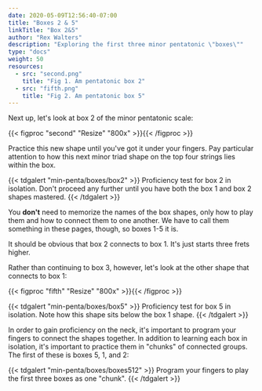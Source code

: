 ```yaml
---
date: 2020-05-09T12:56:40-07:00
title: "Boxes 2 & 5"
linkTitle: "Box 2&5"
author: "Rex Walters"
description: "Exploring the first three minor pentatonic \"boxes\""
type: "docs"
weight: 50
resources:
  - src: "second.png"
    title: "Fig 1. Am pentatonic box 2"
  - src: "fifth.png"
    title: "Fig 2. Am pentatonic box 5"
---
```


Next up, let's look at box 2 of the minor pentatonic scale:

{{< figproc "second" "Resize" "800x" >}}{{< /figproc >}}

Practice this new shape until you've got it under your fingers. Pay particular
attention to how this next minor triad shape on the top four strings lies within
the box.

{{< tdgalert "min-penta/boxes/box2" >}}
Proficiency test for box 2 in isolation. Don't proceed any further until you
have both the box 1 and box 2 shapes mastered.
{{< /tdgalert >}}

You **don't** need to memorize the names of the box shapes, only how to play
them and how to connect them to one another. We have to call them something in
these pages, though, so boxes 1-5 it is.

It should be obvious that box 2 connects to box 1. It's just starts three frets
higher.

Rather than continuing to box 3, however, let's look at the other shape
that connects to box 1:

{{< figproc "fifth" "Resize" "800x" >}}{{< /figproc >}}

{{< tdgalert "min-penta/boxes/box5" >}}
Proficiency test for box 5 in isolation. Note how this shape sits below the box 1 shape.
{{< /tdgalert >}}

In order to gain proficiency on the neck, it's important to program your fingers
to connect the shapes together. In addition to learning each box in isolation,
it's important to practice them in "chunks" of connected groups. The first of
these is boxes 5, 1, and 2:

{{< tdgalert "min-penta/boxes/boxes512" >}}
Program your fingers to play the first three boxes as one "chunk".
{{< /tdgalert >}}

